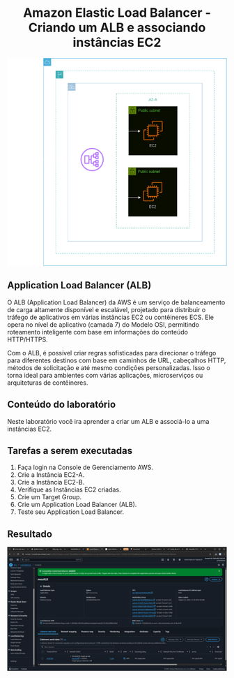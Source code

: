 <h1 align=center> Amazon Elastic Load Balancer - Criando um ALB e associando instâncias EC2 </h1>

<div align=center>
    <img width="800px" src="arquitetura.png">
</div>

<h2> Application Load Balancer (ALB) </h2>

O ALB (Application Load Balancer) da AWS é um serviço de balanceamento de carga altamente disponível e escalável, projetado para distribuir o tráfego de aplicativos em várias instâncias EC2 ou contêineres ECS. Ele opera no nível de aplicativo (camada 7) do Modelo OSI, permitindo roteamento inteligente com base em informações do conteúdo HTTP/HTTPS.

Com o ALB, é possível criar regras sofisticadas para direcionar o tráfego para diferentes destinos com base em caminhos de URL, cabeçalhos HTTP, métodos de solicitação e até mesmo condições personalizadas. Isso o torna ideal para ambientes com várias aplicações, microserviços ou arquiteturas de contêineres.

<h2> Conteúdo do laboratório </h2>

Neste laboratório você ira aprender a criar um ALB e associá-lo a uma instâncias EC2.

<h2>Tarefas a serem executadas</h2>

1. Faça login na Console de Gerenciamento AWS.
2. Crie a Instância EC2-A.
3. Crie a Instância EC2-B.
4. Verifique as Instâncias EC2 criadas.
5. Crie um Target Group.
6. Crie um Application Load Balancer (ALB).
7. Teste seu Application Load Balancer.

<h2>Resultado</h2>

<div align=center>
    <img width="800px" src="resultado-1.png">
</div>